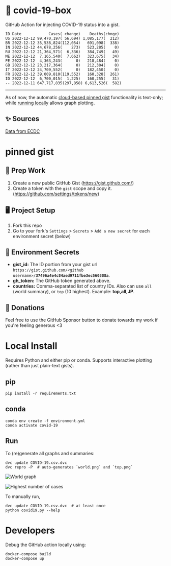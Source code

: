 # 🏥 covid-19-box

GitHub Action for injecting COVID-19 status into a gist.

```
ID Date            Cases( change)    Deaths(chnge)
US 2022-12-12 99,470,197( 56,694) 1,085,177(  212)
BR 2022-12-12 35,538,824(112,054)   691,098(  338)
IN 2022-12-12 44,678,256(    273)   523,285(    0)
RU 2022-12-12 21,364,571(  6,336)   384,749(   49)
ME 2022-12-12  7,165,540(  7,662)   323,675(   34)
PE 2022-12-12  4,363,243(      0)   218,484(    0)
GB 2022-12-12 23,217,364(      0)   212,304(    0)
IT 2022-12-12 24,709,552(      0)   182,450(    0)
FR 2022-12-12 39,009,810(119,552)   160,328(  261)
ID 2022-12-12  6,700,015(  1,225)   160,255(   31)
-- 2022-12-11 647,717,835(297,858) 6,613,526(  582)
```

---

As of now, the automatic [cloud-based pinned gist](#pinned-gist) functionality is text-only;
while [running locally](#local-install) allows graph plotting.

## ✨ Sources

[Data from ECDC](https://www.ecdc.europa.eu/en/publications-data/download-todays-data-geographic-distribution-covid-19-cases-worldwide)

# pinned gist

## 🎒 Prep Work
1. Create a new public GitHub Gist (https://gist.github.com/)
1. Create a token with the `gist` scope and copy it. (https://github.com/settings/tokens/new)

## 🖥 Project Setup
1. Fork this repo
1. Go to your fork's `Settings` > `Secrets` > `Add a new secret` for each environment secret (below)

## 🤫 Environment Secrets
- **gist_id:** The ID portion from your gist url `https://gist.github.com/<github username>/`**`37496a4e4c84aed9711fbe3ec560888a`**.
- **gh_token:** The GitHub token generated above.
- **countries:** Comma-separated list of country IDs. Also can use `all` (world summary), or `top` (10 highest). Example: **top,all,JP**.

## 💸 Donations

Feel free to use the GitHub Sponsor button to donate towards my work if you're feeling generous <3

# Local Install

Requires Python and either pip or conda. Supports interactive plotting (rather than just plain-text gists).

## pip

```
pip install -r requirements.txt
```

## conda

```
conda env create -f environment.yml
conda activate covid-19
```

## Run

To (re)generate all graphs and summaries:

```
dvc update COVID-19.csv.dvc
dvc repro -P  # auto-generates `world.png` and `top.png`
```

![World graph](world.png)

![Highest number of cases](top.png)

To manually run,

```
dvc update COVID-19.csv.dvc  # at least once
python covid19.py --help
```

# Developers

Debug the GitHub action locally using:

```
docker-compose build
docker-compose up
```
